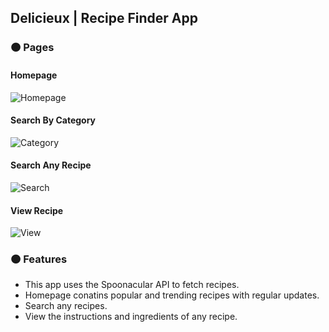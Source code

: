 ## Delicieux | Recipe Finder App
### :orange_circle: Pages
#### Homepage
![Homepage](https://user-images.githubusercontent.com/74035623/172040306-ee22612a-a3aa-4aaf-970a-364d2a7d1698.png)

#### Search By Category

![Category](https://user-images.githubusercontent.com/74035623/172040310-890739d5-0c4e-416a-b640-75466221a521.png)

#### Search Any Recipe
![Search](https://user-images.githubusercontent.com/74035623/172040318-7a555919-9998-489e-ad32-ed6298a73c38.png)

#### View Recipe
![View](https://user-images.githubusercontent.com/74035623/172040330-ece12a40-ecfd-4f8f-ba2b-a59cbe6e0202.png)

### :orange_circle: Features
- This app uses the Spoonacular API to fetch recipes.
- Homepage conatins popular and trending recipes with regular updates.
- Search any recipes.
- View the instructions and ingredients of any recipe.
